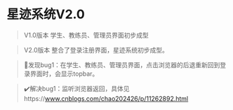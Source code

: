 # 星迹系统V2.0
>V1.0版本 学生、教练员、管理员界面初步成型  

>V2.0版本 整合了登录注册界面，星迹系统初步成型。  

>🚩发现bug1：在学生、教练员、管理员界面，点击浏览器的后退重新回到登录界面时，会显示topbar。  

>✔️解决bug1：监听浏览器返回，具体见https://www.cnblogs.com/chao202426/p/11262892.html  

